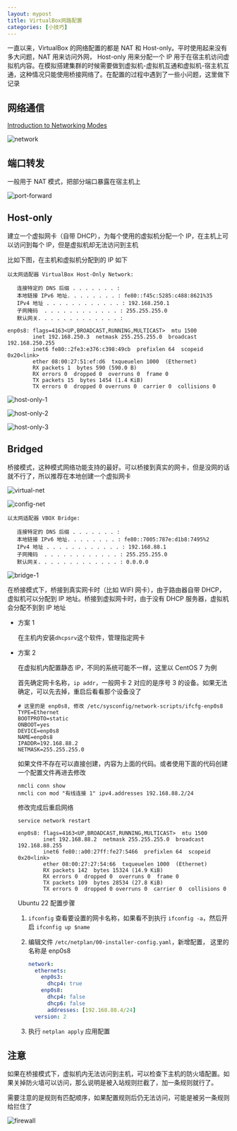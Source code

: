 ```yaml
---
layout: mypost
title: VirtualBox网路配置
categories: [小技巧]
---
```


一直以来，VirtualBox 的网络配置的都是 NAT 和 Host-only。平时使用起来没有多大问题，NAT 用来访问外网， Host-only 用来分配一个 IP 用于在宿主机访问虚拟机内容。在模拟搭建集群的时候需要做到虚拟机-虚拟机互通和虚拟机-宿主机互通，这种情况只能使用桥接网络了。在配置的过程中遇到了一些小问题，这里做下记录

## 网络通信

[Introduction to Networking Modes](https://www.virtualbox.org/manual/ch06.html)

![network](network.png)

## 端口转发

一般用于 NAT 模式，把部分端口暴露在宿主机上

![port-forward](port-forward.png)

## Host-only

建立一个虚拟网卡（自带 DHCP），为每个使用的虚拟机分配一个 IP，在主机上可以访问到每个 IP，但是虚拟机却无法访问到主机

比如下图，在主机和虚拟机分配到的 IP 如下

```
以太网适配器 VirtualBox Host-Only Network:

   连接特定的 DNS 后缀 . . . . . . . :
   本地链接 IPv6 地址. . . . . . . . : fe80::f45c:5285:c488:8621%35
   IPv4 地址 . . . . . . . . . . . . : 192.168.250.1
   子网掩码  . . . . . . . . . . . . : 255.255.255.0
   默认网关. . . . . . . . . . . . . :
```

```
enp0s8: flags=4163<UP,BROADCAST,RUNNING,MULTICAST>  mtu 1500
        inet 192.168.250.3  netmask 255.255.255.0  broadcast 192.168.250.255
        inet6 fe80::2fe3:e376:c398:49cb  prefixlen 64  scopeid 0x20<link>
        ether 08:00:27:51:ef:d6  txqueuelen 1000  (Ethernet)
        RX packets 1  bytes 590 (590.0 B)
        RX errors 0  dropped 0  overruns 0  frame 0
        TX packets 15  bytes 1454 (1.4 KiB)
        TX errors 0  dropped 0 overruns 0  carrier 0  collisions 0
```

![host-only-1](host-only-1.png)

![host-only-2](host-only-2.png)

![host-only-3](host-only-3.png)

## Bridged

桥接模式，这种模式网络功能支持的最好。可以桥接到真实的网卡，但是没网的话就不行了，所以推荐在本地创建一个虚拟网卡

![virtual-net](virtual-net.png)

![config-net](config-net.png)

```
以太网适配器 VBOX Bridge:

   连接特定的 DNS 后缀 . . . . . . . :
   本地链接 IPv6 地址. . . . . . . . : fe80::7005:787e:d1b8:7495%2
   IPv4 地址 . . . . . . . . . . . . : 192.168.88.1
   子网掩码  . . . . . . . . . . . . : 255.255.255.0
   默认网关. . . . . . . . . . . . . : 0.0.0.0
```

![bridge-1](bridge-1.png)

在桥接模式下，桥接到真实网卡时（比如 WIFI 网卡），由于路由器自带 DHCP，虚拟机可以分配到 IP 地址。桥接到虚拟网卡时，由于没有 DHCP 服务器，虚拟机会分配不到到 IP 地址

- 方案 1

  在主机内安装`dhcpsrv`这个软件，管理指定网卡

- 方案 2

  在虚拟机内配置静态 IP，不同的系统可能不一样，这里以 CentOS 7 为例

  首先确定网卡名称，`ip addr`，一般网卡 2 对应的是序号 3 的设备。如果无法确定，可以先去掉，重启后看看那个设备没了

  ```
  # 这里的是 enp0s8, 修改 /etc/sysconfig/network-scripts/ifcfg-enp0s8
  TYPE=Ethernet
  BOOTPROTO=static
  ONBOOT=yes
  DEVICE=enp0s8
  NAME=enp0s8
  IPADDR=192.168.88.2
  NETMASK=255.255.255.0
  ```

  如果文件不存在可以直接创建，内容为上面的代码。或者使用下面的代码创建一个配置文件再进去修改

  ```
  nmcli conn show
  nmcli con mod "有线连接 1" ipv4.addresses 192.168.88.2/24
  ```

  修改完成后重启网络

  ```
  service network restart
  ```

  ```
  enp0s8: flags=4163<UP,BROADCAST,RUNNING,MULTICAST>  mtu 1500
          inet 192.168.88.2  netmask 255.255.255.0  broadcast 192.168.88.255
          inet6 fe80::a00:27ff:fe27:5466  prefixlen 64  scopeid 0x20<link>
          ether 08:00:27:27:54:66  txqueuelen 1000  (Ethernet)
          RX packets 142  bytes 15324 (14.9 KiB)
          RX errors 0  dropped 0  overruns 0  frame 0
          TX packets 109  bytes 28534 (27.8 KiB)
          TX errors 0  dropped 0 overruns 0  carrier 0  collisions 0
  ```

  Ubuntu 22 配置步骤

  1. `ifconfig` 查看要设置的网卡名称，如果看不到执行 `ifconfig -a`，然后开启 `ifconfig up $name`

  2. 编辑文件 `/etc/netplan/00-installer-config.yaml`，新增配置， 这里的名称是 enp0s8

     ```yaml
     network:
       ethernets:
         enp0s3:
           dhcp4: true
         enp0s8:
           dhcp4: false
           dhcp6: false
           addresses: [192.168.88.4/24]
       version: 2
     ```

  3. 执行 `netplan apply` 应用配置

## 注意

如果在桥接模式下，虚拟机内无法访问到主机，可以检查下主机的防火墙配置。如果关掉防火墙可以访问，那么说明是被入站规则拦截了，加一条规则就行了。

需要注意的是规则有匹配顺序，如果配置规则后仍无法访问，可能是被另一条规则给拦住了

![firewall](firewall.png)
